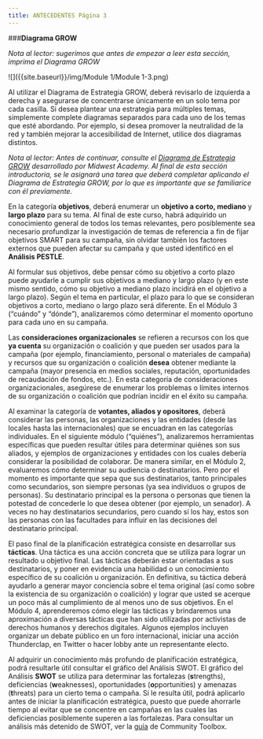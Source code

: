 ```yaml
---
title: ANTECEDENTES Página 3
---
```


###**Diagrama GROW**

*Nota al lector: sugerimos que antes de empezar a leer esta sección, imprima el Diagrama GROW*

![]({{site.baseurl}}/img/Module 1/Module 1-3.png)

Al utilizar el Diagrama de Estrategia GROW, deberá revisarlo de izquierda a derecha y asegurarse de concentrarse únicamente en un solo tema por cada casilla. Si desea plantear una estrategia para múltiples temas, simplemente complete diagramas separados para cada uno de los temas que esté abordando. Por ejemplo, si desea promover la neutralidad de la red y también mejorar la accesibilidad de Internet, utilice dos diagramas distintos. 

*Nota al lector: Antes de continuar, consulte el <a href="http://www.liverealnow.org/resource/129922241021210.pdf" target="_blank">Diagrama de Estrategia GROW</a> desarrollado por Midwest Academy. Al final de esta sección introductoria, se le asignará una tarea que deberá completar aplicando el Diagrama de Estrategia GROW, por lo que es importante que se familiarice con él previamente.*


En la categoría **objetivos**, deberá enumerar un **objetivo a corto, mediano** y **largo plazo** para su tema. Al final de este curso, habrá adquirido un conocimiento general de todos los temas relevantes, pero posiblemente sea necesario profundizar la investigación de temas de referencia a fin de fijar objetivos SMART para su campaña, sin olvidar también  los factores externos que pueden afectar su campaña  y que usted identificó en el **Análisis PESTLE**. 

Al formular sus objetivos, debe pensar cómo su objetivo a corto plazo puede ayudarle a cumplir sus objetivos a mediano y largo plazo (y en este mismo sentido, cómo su objetivo a mediano plazo incidirá en el objetivo a largo plazo). Según el tema en particular, el plazo para lo que se consideran objetivos a corto, mediano o largo plazo será diferente. En el Módulo 3 (“cuándo” y “dónde”), analizaremos cómo determinar el momento oportuno para cada uno en su campaña. 

Las **consideraciones organizacionales** se refieren a recursos con los que **ya cuenta** su organización o coalición y que pueden ser usados para la campaña (por ejemplo, financiamiento, personal o materiales de campaña) y recursos que su organización o coalición **desea** obtener mediante la campaña (mayor presencia en medios sociales, reputación, oportunidades de recaudación de fondos, etc.). En esta categoría de consideraciones  organizacionales, asegúrese de enumerar los problemas o límites internos de su organización o coalición que podrían incidir en el éxito su campaña.

Al examinar la categoría de **votantes, aliados y opositores**, deberá considerar las personas, las organizaciones y las entidades (desde las locales hasta las internacionales) que se encuadran en las categorías individuales. En el siguiente módulo (“quiénes”), analizaremos herramientas específicas que pueden resultar útiles para determinar quiénes son sus aliados, y ejemplos de organizaciones y entidades con los cuales debería considerar la posibilidad de colaborar. De manera similar, en el Módulo 2, evaluaremos cómo determinar su audiencia o destinatarios. Pero por el momento es importante que sepa que sus destinatarios, tanto principales como secundarios, son siempre personas (ya sea individuos o grupos de personas). Su destinatario principal es la persona o personas que tienen la potestad de concederle lo que desea obtener (por ejemplo, un senador). A veces no hay destinatarios secundarios, pero cuando sí los hay, estos son las personas con las facultades para influir en las decisiones del destinatario principal.

El paso final de la planificación estratégica consiste en desarrollar sus **tácticas**. Una táctica es una acción concreta que se utiliza para lograr un resultado u objetivo final. Las tácticas deberán estar orientadas a sus destinatarios, y poner en evidencia una habilidad o un conocimiento específico de su coalición u organización. En definitiva, su táctica deberá ayudarlo a generar mayor conciencia sobre el tema original (así como sobre la existencia de su organización o coalición) y lograr que usted se acerque un poco más al cumplimiento de al menos uno de sus objetivos. En el Módulo 4, aprenderemos cómo elegir las tácticas y brindaremos una aproximación a diversas tácticas que han sido utilizadas por activistas de derechos humanos y derechos  digitales. Algunos ejemplos incluyen organizar un debate público en un foro internacional, iniciar una acción Thunderclap, en Twitter o hacer lobby ante un representante electo.

Al adquirir un conocimiento más profundo de planificación estratégica, podrá resultarle útil consultar el gráfico del Análisis SWOT. El gráfico del Análisis **SWOT** se utiliza para determinar las fortalezas (**s**trengths), deficiencias (**w**eaknesses), oportunidades (**o**pportunities) y amenazas (**t**hreats) para un cierto tema o campaña. Si le resulta útil, podrá aplicarlo antes de iniciar la planificación estratégica, puesto que puede ahorrarle tiempo al evitar que se concentre en campañas en las cuales las deficiencias posiblemente superen a las fortalezas. Para consultar un análisis más detenido de SWOT, ver la <a href="http://ctb.ku.edu/es/tabla-de-contenidos/valoracion/valorar-las-necesidades-y-recursos-comunitarios/FODA-analisis/principal" target="_blank">guía</a> de Community Toolbox.
